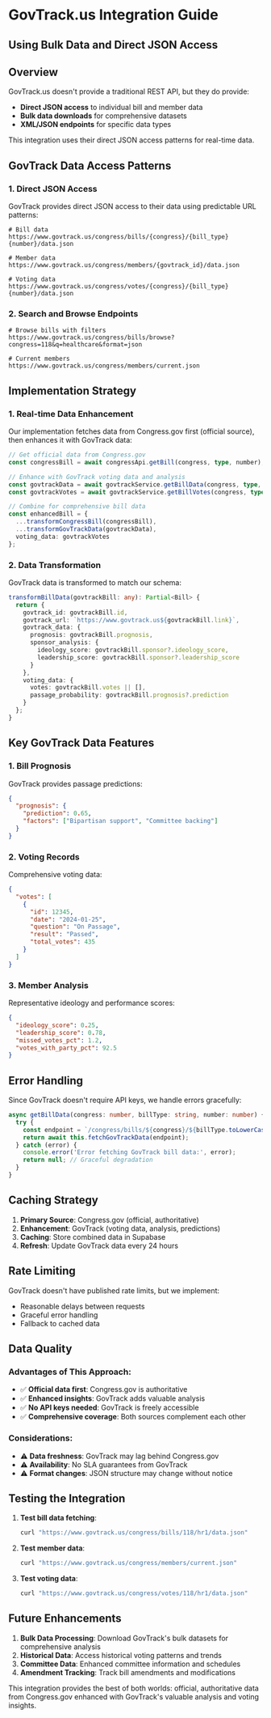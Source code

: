 # GovTrack.us Integration Guide
## Using Bulk Data and Direct JSON Access

## Overview

GovTrack.us doesn't provide a traditional REST API, but they do provide:
- **Direct JSON access** to individual bill and member data
- **Bulk data downloads** for comprehensive datasets
- **XML/JSON endpoints** for specific data types

This integration uses their direct JSON access patterns for real-time data.

## GovTrack Data Access Patterns

### 1. Direct JSON Access

GovTrack provides direct JSON access to their data using predictable URL patterns:

```
# Bill data
https://www.govtrack.us/congress/bills/{congress}/{bill_type}{number}/data.json

# Member data  
https://www.govtrack.us/congress/members/{govtrack_id}/data.json

# Voting data
https://www.govtrack.us/congress/votes/{congress}/{bill_type}{number}/data.json
```

### 2. Search and Browse Endpoints

```
# Browse bills with filters
https://www.govtrack.us/congress/bills/browse?congress=118&q=healthcare&format=json

# Current members
https://www.govtrack.us/congress/members/current.json
```

## Implementation Strategy

### 1. Real-time Data Enhancement

Our implementation fetches data from Congress.gov first (official source), then enhances it with GovTrack data:

```typescript
// Get official data from Congress.gov
const congressBill = await congressApi.getBill(congress, type, number);

// Enhance with GovTrack voting data and analysis
const govtrackData = await govtrackService.getBillData(congress, type, number);
const govtrackVotes = await govtrackService.getBillVotes(congress, type, number);

// Combine for comprehensive bill data
const enhancedBill = {
  ...transformCongressBill(congressBill),
  ...transformGovTrackData(govtrackData),
  voting_data: govtrackVotes
};
```

### 2. Data Transformation

GovTrack data is transformed to match our schema:

```typescript
transformBillData(govtrackBill: any): Partial<Bill> {
  return {
    govtrack_id: govtrackBill.id,
    govtrack_url: `https://www.govtrack.us${govtrackBill.link}`,
    govtrack_data: {
      prognosis: govtrackBill.prognosis,
      sponsor_analysis: {
        ideology_score: govtrackBill.sponsor?.ideology_score,
        leadership_score: govtrackBill.sponsor?.leadership_score
      }
    },
    voting_data: {
      votes: govtrackBill.votes || [],
      passage_probability: govtrackBill.prognosis?.prediction
    }
  };
}
```

## Key GovTrack Data Features

### 1. Bill Prognosis
GovTrack provides passage predictions:
```json
{
  "prognosis": {
    "prediction": 0.65,
    "factors": ["Bipartisan support", "Committee backing"]
  }
}
```

### 2. Voting Records
Comprehensive voting data:
```json
{
  "votes": [
    {
      "id": 12345,
      "date": "2024-01-25",
      "question": "On Passage",
      "result": "Passed",
      "total_votes": 435
    }
  ]
}
```

### 3. Member Analysis
Representative ideology and performance scores:
```json
{
  "ideology_score": 0.25,
  "leadership_score": 0.78,
  "missed_votes_pct": 1.2,
  "votes_with_party_pct": 92.5
}
```

## Error Handling

Since GovTrack doesn't require API keys, we handle errors gracefully:

```typescript
async getBillData(congress: number, billType: string, number: number) {
  try {
    const endpoint = `/congress/bills/${congress}/${billType.toLowerCase()}${number}/data.json`;
    return await this.fetchGovTrackData(endpoint);
  } catch (error) {
    console.error('Error fetching GovTrack bill data:', error);
    return null; // Graceful degradation
  }
}
```

## Caching Strategy

1. **Primary Source**: Congress.gov (official, authoritative)
2. **Enhancement**: GovTrack (voting data, analysis, predictions)
3. **Caching**: Store combined data in Supabase
4. **Refresh**: Update GovTrack data every 24 hours

## Rate Limiting

GovTrack doesn't have published rate limits, but we implement:
- Reasonable delays between requests
- Graceful error handling
- Fallback to cached data

## Data Quality

### Advantages of This Approach:
- ✅ **Official data first**: Congress.gov is authoritative
- ✅ **Enhanced insights**: GovTrack adds valuable analysis
- ✅ **No API keys needed**: GovTrack is freely accessible
- ✅ **Comprehensive coverage**: Both sources complement each other

### Considerations:
- ⚠️ **Data freshness**: GovTrack may lag behind Congress.gov
- ⚠️ **Availability**: No SLA guarantees from GovTrack
- ⚠️ **Format changes**: JSON structure may change without notice

## Testing the Integration

1. **Test bill data fetching**:
   ```bash
   curl "https://www.govtrack.us/congress/bills/118/hr1/data.json"
   ```

2. **Test member data**:
   ```bash
   curl "https://www.govtrack.us/congress/members/current.json"
   ```

3. **Test voting data**:
   ```bash
   curl "https://www.govtrack.us/congress/votes/118/hr1/data.json"
   ```

## Future Enhancements

1. **Bulk Data Processing**: Download GovTrack's bulk datasets for comprehensive analysis
2. **Historical Data**: Access historical voting patterns and trends
3. **Committee Data**: Enhanced committee information and schedules
4. **Amendment Tracking**: Track bill amendments and modifications

This integration provides the best of both worlds: official, authoritative data from Congress.gov enhanced with GovTrack's valuable analysis and voting insights.